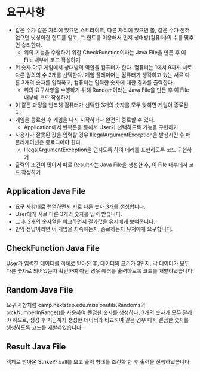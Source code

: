 # 요구사항
- 같은 수가 같은 자리에 있으면 스트라이크, 다른 자리에 있으면 볼, 같은 수가 전혀 없으면 낫싱이란 힌트를 얻고, 그 힌트를 이용해서 먼저 상대방(컴퓨터)의 수를 맞추면 승리한다.
  - 위의 기능을 수행하기 위한 CheckFunction이라는 Java File을 만든 후 이 File 내부에 코드 작성하기
- 위 숫자 야구 게임에서 상대방의 역할을 컴퓨터가 한다. 컴퓨터는 1에서 9까지 서로 다른 임의의 수 3개를 선택한다. 게임 플레이어는 컴퓨터가 생각하고 있는 서로 다른 3개의 숫자를 입력하고, 컴퓨터는 입력한 숫자에 대한 결과를 출력한다.
  - 위의 요구사항을 수행하기 위해 Random이라는 Java File을 만든 후 이 File 내부에 코드 작성하기
- 이 같은 과정을 반복해 컴퓨터가 선택한 3개의 숫자를 모두 맞히면 게임이 종료된다.
- 게임을 종료한 후 게임을 다시 시작하거나 완전히 종료할 수 있다.
  - Application에서 반복문을 통해서 User가 선택하도록 기능을 구현하기
- 사용자가 잘못된 값을 입력할 경우 IllegalArgumentException을 발생시킨 후 애플리케이션은 종료되어야 한다.
  - IllegalArgumentException을 던지도록 하여 에러를 표현하도록 코드 구현하기
- 출력의 조건이 많아서 따로 Result라는 Java File을 생성한 후, 이 File 내부에서 코드 작성하기
## Application Java File
  - 요구 사항대로 랜덤하면서 서로 다른 숫자 3개를 생성합니다.
  - User에게 서로 다른 3개의 숫자를 입력 받습니다.
  - 그 후 2개의 숫자열을 비교하면서 결과값을 유저에게 보여줍니다.
  - 만약 정답이라면 이 게임을 지속하는지, 종료하는지 유저에게 요구합니다.
## CheckFunction Java File
  User가 입력한 데이터를 객체로 받아온 후, 데이터의 크기가 3인지, 각 데이터가 모두 다른 숫자로 되어있는지 확인하여 아닌 경우 에러를 출력하도록 코드를 개발하였습니다.
## Random Java File
  요구 사항처럼 camp.nextstep.edu.missionutils.Randoms의 pickNumberInRange()를 사용하여 랜덤한 숫자를 생성하나, 3개의 숫자가 모두 달라야 하므로, 생성 후 지금까지 생성한 데이터와 비교하여 같은 경우 다시 랜덤한 숫자를 생성하도록 코드를 개발하였습니다.
## Result Java File
  객체로 받아온 Strike와 ball를 보고 출력 형태를 조건화 한 후 출력을 진행하였습니다.